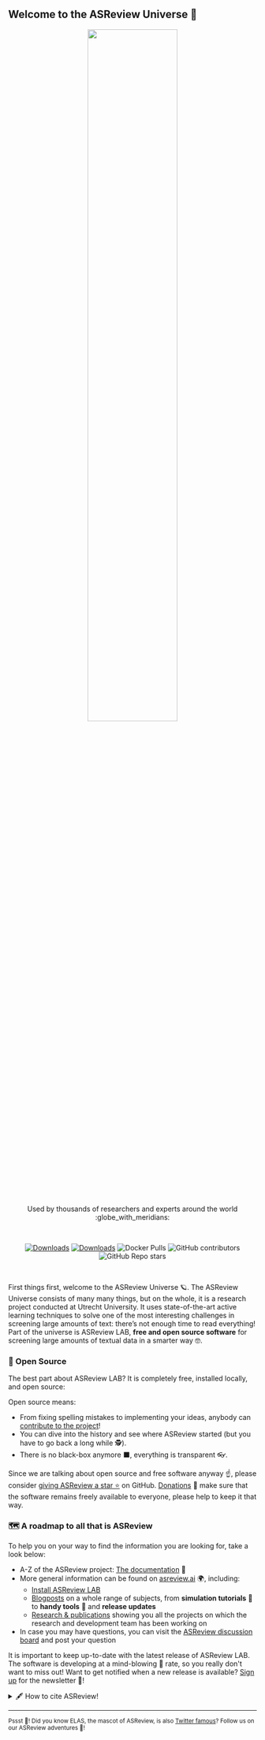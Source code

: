 ## Welcome to the ASReview Universe 👋
<p align="center">
<img width="60%" height="60%" src="https://raw.githubusercontent.com/asreview/asreview-artwork/master/LogoASReview/SVG/GitHub_Repo_Card_Transparent.svg">
</p>

<br/>
<p align="center">
Used by thousands of researchers and experts around the world :globe_with_meridians:	
</p><br/>

<div align="center">
	
[![Downloads](https://static.pepy.tech/personalized-badge/asreview?period=total&units=international_system&left_color=black&right_color=yellow&left_text=Downloads)](https://pepy.tech/project/asreview)
[![Downloads](https://static.pepy.tech/personalized-badge/asreview?period=month&units=international_system&left_color=black&right_color=yellow&left_text=Downloads%20per%20month)](https://pepy.tech/project/asreview)
![Docker Pulls](https://img.shields.io/docker/pulls/asreview/asreview?color=%23FFCC00)
![GitHub contributors](https://img.shields.io/github/contributors-anon/asreview/asreview?color=%23FFCC00)
![GitHub Repo stars](https://img.shields.io/github/stars/asreview/asreview?style=social&color=%23FFCC00)

</div><br/>



First things first, welcome to the ASReview Universe 🪐. The ASReview Universe consists of many many things, but on the whole, it is a research project conducted at Utrecht University. It uses state-of-the-art active learning techniques to solve one of the most interesting challenges in screening large amounts of text: there’s not enough time to read everything! Part of the universe is ASReview LAB, **free and open source software** for screening large amounts of textual data in a smarter way 🤓. 


### 👐 Open Source

The best part about ASReview LAB? It is completely free, installed locally, and open source:

Open source means:
 - From fixing spelling mistakes to implementing your ideas, anybody can [contribute to the project](https://github.com/asreview/asreview/blob/master/CONTRIBUTING.md)!
 - You can dive into the history and see where ASReview started (but you have to go back a long while 🕵️).
 - There is no black-box anymore ⬛, everything is transparent 👓.

Since we are talking about open source and free software anyway ☝️, please consider [giving ASReview a star ⭐](https://github.com/asreview/asreview) on GitHub. [Donations](https://asreview.nl/donate/) 💛 make sure that the software remains freely available to everyone, please help to keep it that way.

### 🗺️ A roadmap to all that is ASReview
To help you on your way to find the information you are looking for, take a look below:
  - A-Z of the ASReview project: [The documentation](https://asreview.readthedocs.io/en/latest/index.html) 📕
  - More general information can be found on [asreview.ai](https://asreview.nl/) 🌍, including:
    -  [Install ASReview LAB](https://asreview.nl/download/)
    -  [Blogposts](https://asreview.nl/blog/) on a whole range of subjects, from **simulation tutorials** 🤖 to **handy tools** 🔧 and **release updates**
    -  [Research & publications](https://asreview.nl/research/) showing you all the projects on which the research and development team has been working on
  - In case you may have questions, you can visit the [ASReview discussion board](https://github.com/asreview/asreview/discussions) and post your question
  
It is important to keep up-to-date with the latest release of ASReview LAB. The software is developing at a mind-blowing 🤯 rate, so you really don't want to miss out!
Want to get notified when a new release is available? [Sign up](https://www.asreview.ai/newsletter/subscribe) for the newsletter 📰!

<details> 
	<summary>🖋️ How to cite ASReview!</summary>
	<br>
	<ul>
		If you are using ASReview, please also make sure to refer to the software and/or the project! ✔️ For the project you can cite this publication in 
		<a href = "https://doi.org/10.1038/s42256-020-00287-7">Nature Machine Intelligence</a> :
		
```
van de Schoot, R., de Bruin, J., Schram, R. et al. 
An open source machine learning framework for efficient and transparent systematic reviews. 
Nat Mach Intell 3, 125–133 (2021). https://doi.org/10.1038/s42256-020-00287-7
```

	
For citing the software, please refer to the specific release of
the ASReview software on [Zenodo](https://doi.org/10.5281/zenodo.3345592). The menu on the
right can be used to find the citation format you need 👍.
	</ul>
</details>

---
<sub> Pssst 🤫!  Did you know ELAS, the mascot of ASReview, is also [Twitter famous](https://twitter.com/asreviewlab)? Follow us on our ASReview adventures 🤖! </sub>

